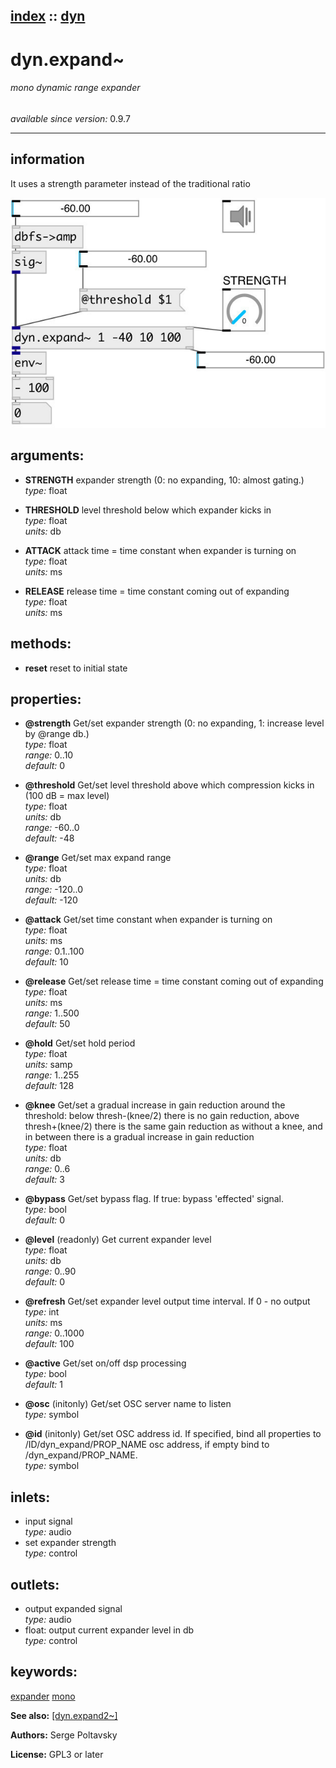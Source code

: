 [index](index.html) :: [dyn](category_dyn.html)
---

# dyn.expand~

###### mono dynamic range expander

*available since version:* 0.9.7

---


## information
It uses a strength parameter instead of the traditional ratio


[![example](../examples/img/dyn.expand~.jpg)](../examples/pd/dyn.expand~.pd)



## arguments:

* **STRENGTH**
expander strength (0: no expanding, 10: almost gating.)<br>
_type:_ float<br>

* **THRESHOLD**
level threshold below which expander kicks in<br>
_type:_ float<br>
_units:_ db<br>

* **ATTACK**
attack time = time constant when expander is turning on<br>
_type:_ float<br>
_units:_ ms<br>

* **RELEASE**
release time = time constant coming out of expanding<br>
_type:_ float<br>
_units:_ ms<br>



## methods:

* **reset**
reset to initial state<br>




## properties:

* **@strength** 
Get/set expander strength (0: no expanding, 1: increase level by @range db.)<br>
_type:_ float<br>
_range:_ 0..10<br>
_default:_ 0<br>

* **@threshold** 
Get/set level threshold above which compression kicks in (100 dB = max level)<br>
_type:_ float<br>
_units:_ db<br>
_range:_ -60..0<br>
_default:_ -48<br>

* **@range** 
Get/set max expand range<br>
_type:_ float<br>
_units:_ db<br>
_range:_ -120..0<br>
_default:_ -120<br>

* **@attack** 
Get/set time constant when expander is turning on<br>
_type:_ float<br>
_units:_ ms<br>
_range:_ 0.1..100<br>
_default:_ 10<br>

* **@release** 
Get/set release time = time constant coming out of expanding<br>
_type:_ float<br>
_units:_ ms<br>
_range:_ 1..500<br>
_default:_ 50<br>

* **@hold** 
Get/set hold period<br>
_type:_ float<br>
_units:_ samp<br>
_range:_ 1..255<br>
_default:_ 128<br>

* **@knee** 
Get/set a gradual increase in gain reduction around the threshold: below
thresh-(knee/2) there is no gain reduction, above thresh+(knee/2) there is the
same gain reduction as without a knee, and in between there is a gradual
increase in gain reduction<br>
_type:_ float<br>
_units:_ db<br>
_range:_ 0..6<br>
_default:_ 3<br>

* **@bypass** 
Get/set bypass flag. If true: bypass &#39;effected&#39; signal.<br>
_type:_ bool<br>
_default:_ 0<br>

* **@level** (readonly)
Get current expander level<br>
_type:_ float<br>
_units:_ db<br>
_range:_ 0..90<br>
_default:_ 0<br>

* **@refresh** 
Get/set expander level output time interval. If 0 - no output<br>
_type:_ int<br>
_units:_ ms<br>
_range:_ 0..1000<br>
_default:_ 100<br>

* **@active** 
Get/set on/off dsp processing<br>
_type:_ bool<br>
_default:_ 1<br>

* **@osc** (initonly)
Get/set OSC server name to listen<br>
_type:_ symbol<br>

* **@id** (initonly)
Get/set OSC address id. If specified, bind all properties to /ID/dyn_expand/PROP_NAME
osc address, if empty bind to /dyn_expand/PROP_NAME.<br>
_type:_ symbol<br>



## inlets:

* input signal<br>
_type:_ audio
* set expander strength<br>
_type:_ control



## outlets:

* output expanded signal<br>
_type:_ audio
* float: output current expander level in db<br>
_type:_ control



## keywords:

[expander](keywords/expander.html)
[mono](keywords/mono.html)



**See also:**
[\[dyn.expand2~\]](dyn.expand2~.html)




**Authors:** Serge Poltavsky




**License:** GPL3 or later





